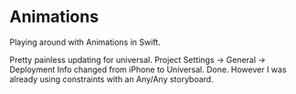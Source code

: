 Animations
==========

Playing around with Animations in Swift.

Pretty painless updating for universal. Project Settings -> General -> Deployment Info changed from iPhone to Universal. Done. However I was already using constraints with an Any/Any storyboard.


